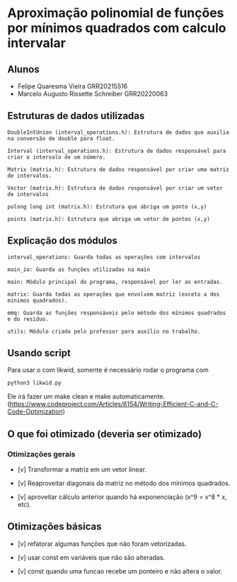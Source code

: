 # Aproximação polinomial de funções por mínimos quadrados com calculo intervalar

## Alunos

- Felipe Quaresma Vieira GRR20215516
- Marcelo Augusto Rissette Schreiber GRR20220063

## Estruturas de dados utilizadas

    DoubleIntUnion (interval_operations.h): Estrutura de dados que auxilia na conversão de double para float.

    Interval (interval_operations.h): Estrutura de dados responsável para criar o intervalo de um número.

    Matrix (matrix.h): Estrutura de dados responsável por criar uma matriz de intervalos.

    Vector (matrix.h): Estrutura de dados responsável por criar um vetor de intervalos

    polong long int (matrix.h): Estrutura que abriga um ponto (x,y)

    points (matrix.h): Estrutura que abriga um vetor de pontos (x,y)

## Explicação dos módulos

    interval_operations: Guarda todas as operações com intervalos

    main_io: Guarda as funções utilizadas na main

    main: Módulo principal do programa, responsável por ler as entradas.

    matrix: Guarda todas as operações que envolvem matriz (exceto a dos minimos quadrados).

    mmq: Guarda as funções responsáveis pelo método dos mínimos quadrados e do resíduo.

    utils: Módulo criado pelo professor para auxílio no trabalho.

## Usando script

Para usar o com likwid, somente é necessário rodar o programa com

```bash
python3 likwid.py
```

Ele irá fazer um make clean e make automaticamente.
(<https://www.codeproject.com/Articles/6154/Writing-Efficient-C-and-C-Code-Optimization>)

## O que foi otimizado (deveria ser otimizado)

### Otimizações gerais

- [v] Transformar a matriz em um vetor linear.

- [v] Reaproveitar diagonais da matriz no método dos mínimos quadrados.

- [v] aproveitar cálculo anterior quando há exponenciação (x^9 = x^8 * x, etc).

## Otimizações básicas

- [v] refatorar algumas funções que não foram vetorizadas.

- [v] usar const em variáveis que não são alteradas.

- [v] const quando uma funcao recebe um ponteiro e não altera o valor.
